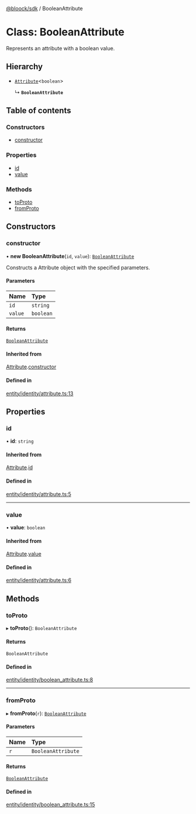 [@bloock/sdk](../index.md) / BooleanAttribute

# Class: BooleanAttribute

Represents an attribute with a boolean value.

## Hierarchy

- [`Attribute`](Attribute.md)\<`boolean`\>

  ↳ **`BooleanAttribute`**

## Table of contents

### Constructors

- [constructor](BooleanAttribute.md#constructor)

### Properties

- [id](BooleanAttribute.md#id)
- [value](BooleanAttribute.md#value)

### Methods

- [toProto](BooleanAttribute.md#toproto)
- [fromProto](BooleanAttribute.md#fromproto)

## Constructors

### constructor

• **new BooleanAttribute**(`id`, `value`): [`BooleanAttribute`](BooleanAttribute.md)

Constructs a Attribute object with the specified parameters.

#### Parameters

| Name | Type |
| :------ | :------ |
| `id` | `string` |
| `value` | `boolean` |

#### Returns

[`BooleanAttribute`](BooleanAttribute.md)

#### Inherited from

[Attribute](Attribute.md).[constructor](Attribute.md#constructor)

#### Defined in

[entity/identity/attribute.ts:13](https://github.com/bloock/bloock-sdk/blob/b0d86bb/languages/js/src/entity/identity/attribute.ts#L13)

## Properties

### id

• **id**: `string`

#### Inherited from

[Attribute](Attribute.md).[id](Attribute.md#id)

#### Defined in

[entity/identity/attribute.ts:5](https://github.com/bloock/bloock-sdk/blob/b0d86bb/languages/js/src/entity/identity/attribute.ts#L5)

___

### value

• **value**: `boolean`

#### Inherited from

[Attribute](Attribute.md).[value](Attribute.md#value)

#### Defined in

[entity/identity/attribute.ts:6](https://github.com/bloock/bloock-sdk/blob/b0d86bb/languages/js/src/entity/identity/attribute.ts#L6)

## Methods

### toProto

▸ **toProto**(): `BooleanAttribute`

#### Returns

`BooleanAttribute`

#### Defined in

[entity/identity/boolean_attribute.ts:8](https://github.com/bloock/bloock-sdk/blob/b0d86bb/languages/js/src/entity/identity/boolean_attribute.ts#L8)

___

### fromProto

▸ **fromProto**(`r`): [`BooleanAttribute`](BooleanAttribute.md)

#### Parameters

| Name | Type |
| :------ | :------ |
| `r` | `BooleanAttribute` |

#### Returns

[`BooleanAttribute`](BooleanAttribute.md)

#### Defined in

[entity/identity/boolean_attribute.ts:15](https://github.com/bloock/bloock-sdk/blob/b0d86bb/languages/js/src/entity/identity/boolean_attribute.ts#L15)
